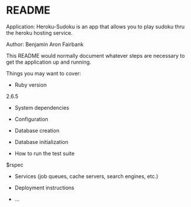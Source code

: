 # README

Application: Heroku-Sudoku is an app that allows you to play sudoku thru the heroku hosting service.

Author: Benjamin Aron Fairbank


This README would normally document whatever steps are necessary to get the
application up and running.

Things you may want to cover:

* Ruby version

2.6.5

* System dependencies

* Configuration

* Database creation

* Database initialization

* How to run the test suite

$rspec

* Services (job queues, cache servers, search engines, etc.)

* Deployment instructions

* ...

